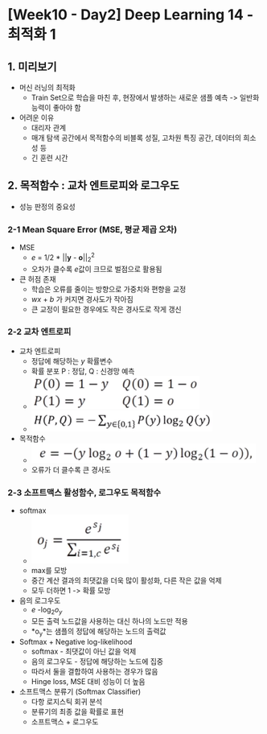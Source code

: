 # [Week10 - Day2] Deep Learning 14 - 최적화 1

## 1. 미리보기
  - 머신 러닝의 최적화
    - Train Set으로 학습을 마친 후, 현장에서 발생하는 새로운 샘플 예측 -> 일반화 능력이 좋아야 함
  - 어려운 이유
    - 대리자 관계
    - 매개 탐색 공간에서 목적함수의 비블록 성질, 고차원 특징 공간, 데이터의 희소성 등
    - 긴 훈련 시간

## 2. 목적함수 : 교차 엔트로피와 로그우도
  - 성능 판정의 중요성

### 2-1 Mean Square Error (MSE, 평균 제곱 오차)
  - MSE
    - *e* = 1/2 * ||**y** - **o**||<sub>2</sub><sup>2</sup>
    - 오차가 클수록 *e*값이 크므로 벌점으로 활용됨
  - 큰 허점 존재
    - 학습은 오류를 줄이는 방향으로 가중치와 편향을 교정
    - *wx* + *b* 가 커지면 경사도가 작아짐
    - 큰 교정이 필요한 경우에도 작은 경사도로 작게 갱신
    
### 2-2 교차 엔트로피
  - 교차 엔트로피
    - 정답에 해당하는 *y* 확률변수
    - 확률 분포 P : 정답, Q : 신경망 예측
    - ![image](image/1.png)
    - ![image](image/2.png)
  - 목적함수
    - ![image](image/3.png)
    - 오류가 더 클수록 큰 경사도

### 2-3 소프트맥스 활성함수, 로그우도 목적함수
  - softmax
    - ![image](image/4.png)
    - max를 모방
    - 중간 계산 결과의 최댓값을 더욱 많이 활성화, 다른 작은 값을 억제
    - 모두 더하면 1 -> 확률 모방
  - 음의 로그우도
    - *e* -log<sub>2</sub>*o*<sub>*y*</sub>
    - 모든 출력 노드값을 사용하는 대신 하나의 노드만 적용
    - *o<sub>y</sub>*는 샘플의 정답에 해당하는 노드의 출력값
  - Softmax + Negative log-likelihood
    - softmax - 최댓값이 아닌 값을 억제
    - 음의 로그우도 - 정답에 해당하는 노드에 집중
    - 따라서 둘을 결합하여 사용하는 경우가 많음 
    - Hinge loss, MSE 대비 성능이 더 높음
  - 소프트맥스 분류기 (Softmax Classifier)
    - 다항 로지스틱 회귀 분석
    - 분류기의 최종 값을 확률로 표현
    - 소프트맥스 + 로그우도
